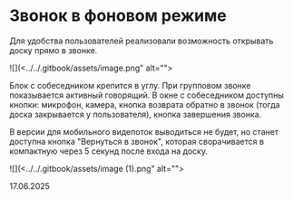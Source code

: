 # Звонок в фоновом режиме

Для удобства пользователей реализовали возможность открывать доску прямо в звонке.

![](<../../.gitbook/assets/image.png" alt=""><figcaption></figcaption></figure>

Блок с собеседником крепится в углу. При групповом звонке показывается активный говорящий. В окне с собеседником доступны кнопки: микрофон, камера, кнопка возврата обратно в звонок (тогда доска закрывается у пользователя), кнопка завершения звонка.

В версии для мобильного видепоток выводиться не будет, но станет доступна кнопка "Вернуться в звонок", которая сворачивается в компактную через 5 секунд после входа на доску.

![](<../../.gitbook/assets/image (1).png" alt=""><figcaption></figcaption></figure>

17.06.2025&#x20;
